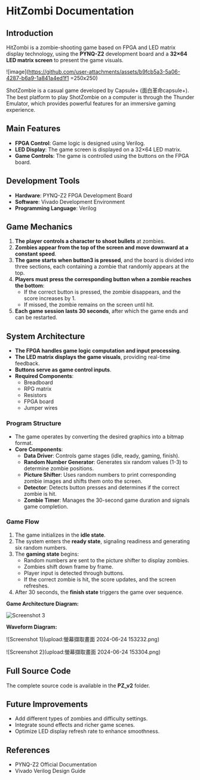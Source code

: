 # HitZombi Documentation

## Introduction
HitZombi is a zombie-shooting game based on FPGA and LED matrix display technology, using the **PYNQ-Z2** development board and a **32×64 LED matrix screen** to present the game visuals.

![image](https://github.com/user-attachments/assets/b9fcb5a3-5a06-4287-b6a9-1a841a4ed1f1 =250x250)

ShotZombie is a casual game developed by Capsule+ (面白革命capsule+). The best platform to play ShotZombie on a computer is through the Thunder Emulator, which provides powerful features for an immersive gaming experience.

## Main Features
- **FPGA Control**: Game logic is designed using Verilog.
- **LED Display**: The game screen is displayed on a 32×64 LED matrix.
- **Game Controls**: The game is controlled using the buttons on the FPGA board.

## Development Tools
- **Hardware**: PYNQ-Z2 FPGA Development Board
- **Software**: Vivado Development Environment
- **Programming Language**: Verilog

## Game Mechanics
1. **The player controls a character to shoot bullets** at zombies.
2. **Zombies appear from the top of the screen and move downward at a constant speed**.
3. **The game starts when button3 is pressed**, and the board is divided into three sections, each containing a zombie that randomly appears at the top.
4. **Players must press the corresponding button when a zombie reaches the bottom**:
   - If the correct button is pressed, the zombie disappears, and the score increases by 1.
   - If missed, the zombie remains on the screen until hit.
5. **Each game session lasts 30 seconds**, after which the game ends and can be restarted.

## System Architecture
- **The FPGA handles game logic computation and input processing**.
- **The LED matrix displays the game visuals**, providing real-time feedback.
- **Buttons serve as game control inputs**.
- **Required Components**:
  - Breadboard
  - RPG matrix
  - Resistors
  - FPGA board
  - Jumper wires

### **Program Structure**
- The game operates by converting the desired graphics into a bitmap format.
- **Core Components**:
  - **Data Driver**: Controls game stages (idle, ready, gaming, finish).
  - **Random Number Generator**: Generates six random values (1-3) to determine zombie positions.
  - **Picture Shifter**: Uses random numbers to print corresponding zombie images and shifts them onto the screen.
  - **Detector**: Detects button presses and determines if the correct zombie is hit.
  - **Zombie Timer**: Manages the 30-second game duration and signals game completion.

### **Game Flow**
1. The game initializes in the **idle state**.
2. The system enters the **ready state**, signaling readiness and generating six random numbers.
3. The **gaming state** begins:
   - Random numbers are sent to the picture shifter to display zombies.
   - Zombies shift down frame by frame.
   - Player input is detected through buttons.
   - If the correct zombie is hit, the score updates, and the screen refreshes.
4. After 30 seconds, the **finish state** triggers the game over sequence.

**Game Architecture Diagram:**

![Screenshot 3](upload:IMG_0728.png)

**Waveform Diagram:**

![Screenshot 1](upload:螢幕擷取畫面 2024-06-24 153232.png)

![Screenshot 2](upload:螢幕擷取畫面 2024-06-24 153304.png)

## Full Source Code
The complete source code is available in the **PZ_v2** folder.

## Future Improvements
- Add different types of zombies and difficulty settings.
- Integrate sound effects and richer game scenes.
- Optimize LED display refresh rate to enhance smoothness.

## References
- PYNQ-Z2 Official Documentation
- Vivado Verilog Design Guide
